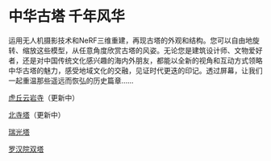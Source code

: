 # 中华古塔 千年风华

运用无人机摄影技术和NeRF三维重建，再现古塔的外观和结构。您可以自由地旋转、缩放这些模型，从任意角度欣赏古塔的风姿。无论您是建筑设计师、文物爱好者，还是对中国传统文化感兴趣的海内外朋友，都能以全新的视角和互动方式领略中华古塔的魅力，感受地域文化的交融，见证时代更迭的印记。透过屏幕，让我们一起重温那些遥远而恢弘的历史篇章……

[虎丘云岩寺](https://lumalabs.ai/capture/4d782cbe-8d94-434a-a96d-0af71ff91fd8)（更新中）

[北寺塔](https://lumalabs.ai/capture/027500ba-41e2-4943-9e8b-d16319f2890d)（更新中）

[瑞光塔](https://lumalabs.ai/capture/b6db4ecf-810d-4d95-a7d3-867e7d70333e)

[罗汉院双塔](https://lumalabs.ai/capture/0e9496d9-a1a5-4232-b540-2fc8ccec4e6a)